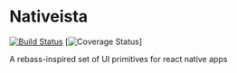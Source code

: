 Nativeista
==

[![Build Status](https://travis-ci.org/chrisdevereux/nativeista.svg?branch=master)](https://travis-ci.org/chrisdevereux/nativeista)
[![Coverage Status](https://coveralls.io/repos/github/chrisdevereux/nativeista/badge.svg?branch=master)]

A rebass-inspired set of UI primitives for react native apps
